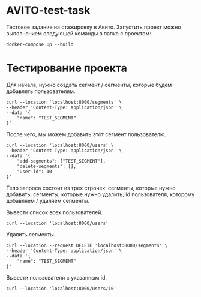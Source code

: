 # AVITO-test-task
Тестовое задание на стажировку в Авито.
Запустить проект можно выполнением следующей команды в папке с проектом:
```
docker-compose up --build
```

# Тестирование проекта
Для начала, нужно создать сегмент / сегменты, которые будем добавлять пользователям. 
```
curl --location 'localhost:8000/segments' \
--header 'Content-Type: application/json' \
--data '{
    "name": "TEST_SEGMENT"
}'
```

После чего, мы можем добавить этот сегмент пользователю.
```
curl --location 'localhost:8000/users' \
--header 'Content-Type: application/json' \
--data '{
    "add-segments": ["TEST_SEGMENT"],
    "delete-segments": [],
    "user-id": 10
}'
```
Тело запроса состоит из трех строчек: сегменты, которые нужно добавить; сегменты, которые нужно удалить; id пользователя, которому добавляем / удаляем сегменты.

Вывести список всех пользователей.
```
curl --location 'localhost:8000/users'
```

Удалить сегменты.
```
curl --location --request DELETE 'localhost:8000/segments' \
--header 'Content-Type: application/json' \
--data '{
    "name": "TEST_SEGMENT"
}'
```

Вывести пользователя с указанным id.
```
curl --location 'localhost:8000/users/10'
```